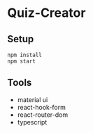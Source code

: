 # Quiz-Creator

## Setup

```
npm install
npm start
```

## Tools
- material ui
- react-hook-form
- react-router-dom
- typescript